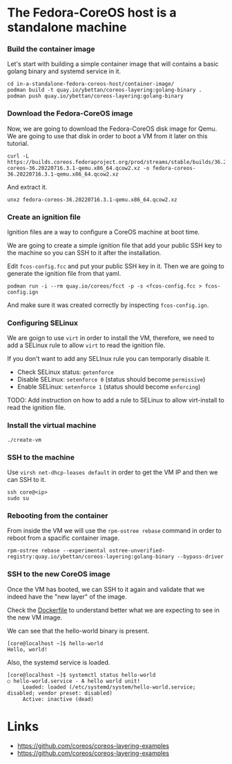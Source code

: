 # The Fedora-CoreOS host is a standalone machine

### Build the container image

Let's start with building a simple container image that will contains a basic
golang binary and systemd service in it.

```
cd in-a-standalone-fedora-coreos-host/container-image/
podman build -t quay.io/ybettan/coreos-layering:golang-binary .
podman push quay.io/ybettan/coreos-layering:golang-binary
```

### Download the Fedora-CoreOS image

Now, we are going to download the Fedora-CoreOS disk image for Qemu. We
are going to use that disk in order to boot a VM from it later on this
tutorial.

```
curl -L https://builds.coreos.fedoraproject.org/prod/streams/stable/builds/36.20220716.3.1/x86_64/fedora-coreos-36.20220716.3.1-qemu.x86_64.qcow2.xz -o fedora-coreos-36.20220716.3.1-qemu.x86_64.qcow2.xz
```

And extract it.

```
unxz fedora-coreos-36.20220716.3.1-qemu.x86_64.qcow2.xz
```

### Create an ignition file

Ignition files are a way to configure a CoreOS machine at boot time.

We are going to create a simple ignition file that add your public SSH key to
the machine so you can SSH to it after the installation.

Edit `fcos-config.fcc` and put your public SSH key in it. Then we are going to
generate the ignition file from that yaml.

```
podman run -i --rm quay.io/coreos/fcct -p -s <fcos-config.fcc > fcos-config.ign
```

And make sure it was created correctly by inspecting `fcos-config.ign`.

### Configuring SELinux

We are goign to use `virt` in order to install the VM, therefore, we need to
add a SELinux rule to allow `virt` to read the ignition file.

If you don't want to add any SELInux rule you can temporarly disable it.

* Check SELinux status: `getenforce`
* Disable SELinux: `setenforce 0` (status should become `permissive`)
* Enable SELinux: `setenforce 1` (status should become `enforcing`)

TODO: Add instruction on how to add a rule to SELinux to allow virt-install
to read the ignition file.

### Install the virtual machine

```
./create-vm
```

### SSH to the machine

Use `virsh net-dhcp-leases default` in order to get the VM IP and then we can SSH to it.

```
ssh core@<ip>
sudo su
```

### Rebooting from the container

From inside the VM we will use the `rpm-ostree rebase` command in order to
reboot from a spacific container image.

```
rpm-ostree rebase --experimental ostree-unverified-registry:quay.io/ybettan/coreos-layering:golang-binary --bypass-driver
```

### SSH to the new CoreOS image

Once the VM has booted, we can SSH to it again and validate that we indeed have
the "new layer" of the image.

Check the [Dockerfile](container-image/Dockerfile) to understand better what we
are expecting to see in the new VM image.

We can see that the hello-world binary is present.

```
[core@localhost ~]$ hello-world
Hello, world!
```

Also, the systemd service is loaded.

```
[core@localhost ~]$ systemctl status hello-world
○ hello-world.service - A hello world unit!
     Loaded: loaded (/etc/systemd/system/hello-world.service; disabled; vendor preset: disabled)
     Active: inactive (dead)
```


# Links
* https://github.com/coreos/coreos-layering-examples
* https://github.com/coreos/coreos-layering-examples
